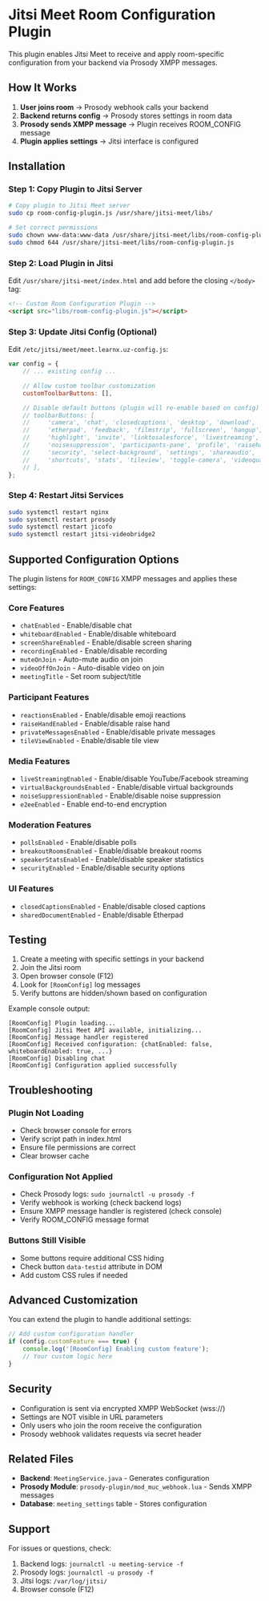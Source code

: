 # Jitsi Meet Room Configuration Plugin

This plugin enables Jitsi Meet to receive and apply room-specific configuration from your backend via Prosody XMPP messages.

## How It Works

1. **User joins room** → Prosody webhook calls your backend
2. **Backend returns config** → Prosody stores settings in room data
3. **Prosody sends XMPP message** → Plugin receives ROOM_CONFIG message
4. **Plugin applies settings** → Jitsi interface is configured

## Installation

### Step 1: Copy Plugin to Jitsi Server

```bash
# Copy plugin to Jitsi Meet server
sudo cp room-config-plugin.js /usr/share/jitsi-meet/libs/

# Set correct permissions
sudo chown www-data:www-data /usr/share/jitsi-meet/libs/room-config-plugin.js
sudo chmod 644 /usr/share/jitsi-meet/libs/room-config-plugin.js
```

### Step 2: Load Plugin in Jitsi

Edit `/usr/share/jitsi-meet/index.html` and add before the closing `</body>` tag:

```html
<!-- Custom Room Configuration Plugin -->
<script src="libs/room-config-plugin.js"></script>
```

### Step 3: Update Jitsi Config (Optional)

Edit `/etc/jitsi/meet/meet.learnx.uz-config.js`:

```javascript
var config = {
    // ... existing config ...

    // Allow custom toolbar customization
    customToolbarButtons: [],

    // Disable default buttons (plugin will re-enable based on config)
    // toolbarButtons: [
    //     'camera', 'chat', 'closedcaptions', 'desktop', 'download', 'embedmeeting',
    //     'etherpad', 'feedback', 'filmstrip', 'fullscreen', 'hangup', 'help',
    //     'highlight', 'invite', 'linktosalesforce', 'livestreaming', 'microphone',
    //     'noisesuppression', 'participants-pane', 'profile', 'raisehand', 'recording',
    //     'security', 'select-background', 'settings', 'shareaudio', 'sharedvideo',
    //     'shortcuts', 'stats', 'tileview', 'toggle-camera', 'videoquality', 'whiteboard'
    // ],
};
```

### Step 4: Restart Jitsi Services

```bash
sudo systemctl restart nginx
sudo systemctl restart prosody
sudo systemctl restart jicofo
sudo systemctl restart jitsi-videobridge2
```

## Supported Configuration Options

The plugin listens for `ROOM_CONFIG` XMPP messages and applies these settings:

### Core Features
- `chatEnabled` - Enable/disable chat
- `whiteboardEnabled` - Enable/disable whiteboard
- `screenShareEnabled` - Enable/disable screen sharing
- `recordingEnabled` - Enable/disable recording
- `muteOnJoin` - Auto-mute audio on join
- `videoOffOnJoin` - Auto-disable video on join
- `meetingTitle` - Set room subject/title

### Participant Features
- `reactionsEnabled` - Enable/disable emoji reactions
- `raiseHandEnabled` - Enable/disable raise hand
- `privateMessagesEnabled` - Enable/disable private messages
- `tileViewEnabled` - Enable/disable tile view

### Media Features
- `liveStreamingEnabled` - Enable/disable YouTube/Facebook streaming
- `virtualBackgroundsEnabled` - Enable/disable virtual backgrounds
- `noiseSuppressionEnabled` - Enable/disable noise suppression
- `e2eeEnabled` - Enable end-to-end encryption

### Moderation Features
- `pollsEnabled` - Enable/disable polls
- `breakoutRoomsEnabled` - Enable/disable breakout rooms
- `speakerStatsEnabled` - Enable/disable speaker statistics
- `securityEnabled` - Enable/disable security options

### UI Features
- `closedCaptionsEnabled` - Enable/disable closed captions
- `sharedDocumentEnabled` - Enable/disable Etherpad

## Testing

1. Create a meeting with specific settings in your backend
2. Join the Jitsi room
3. Open browser console (F12)
4. Look for `[RoomConfig]` log messages
5. Verify buttons are hidden/shown based on configuration

Example console output:
```
[RoomConfig] Plugin loading...
[RoomConfig] Jitsi Meet API available, initializing...
[RoomConfig] Message handler registered
[RoomConfig] Received configuration: {chatEnabled: false, whiteboardEnabled: true, ...}
[RoomConfig] Disabling chat
[RoomConfig] Configuration applied successfully
```

## Troubleshooting

### Plugin Not Loading
- Check browser console for errors
- Verify script path in index.html
- Ensure file permissions are correct
- Clear browser cache

### Configuration Not Applied
- Check Prosody logs: `sudo journalctl -u prosody -f`
- Verify webhook is working (check backend logs)
- Ensure XMPP message handler is registered (check console)
- Verify ROOM_CONFIG message format

### Buttons Still Visible
- Some buttons require additional CSS hiding
- Check button `data-testid` attribute in DOM
- Add custom CSS rules if needed

## Advanced Customization

You can extend the plugin to handle additional settings:

```javascript
// Add custom configuration handler
if (config.customFeature === true) {
    console.log('[RoomConfig] Enabling custom feature');
    // Your custom logic here
}
```

## Security

- Configuration is sent via encrypted XMPP WebSocket (wss://)
- Settings are NOT visible in URL parameters
- Only users who join the room receive the configuration
- Prosody webhook validates requests via secret header

## Related Files

- **Backend**: `MeetingService.java` - Generates configuration
- **Prosody Module**: `prosody-plugin/mod_muc_webhook.lua` - Sends XMPP messages
- **Database**: `meeting_settings` table - Stores configuration

## Support

For issues or questions, check:
1. Backend logs: `journalctl -u meeting-service -f`
2. Prosody logs: `journalctl -u prosody -f`
3. Jitsi logs: `/var/log/jitsi/`
4. Browser console (F12)
